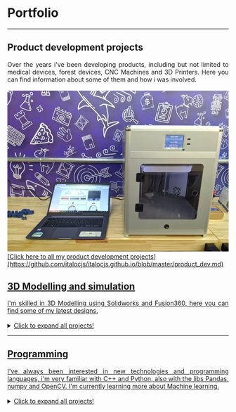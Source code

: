 # Portfolio

---
## Product development projects
<div style="text-align: justify">Over the years i've been developing products, including but not limited to medical devices, forest devices, CNC Machines and 3D Printers.  Here you can find information about some of them and how i was involved.</div>
<br>
<a href="https://github.com/italocjs/italocjs.github.io/blob/master/product_dev.md"><img src="https://github.com/italocjs/italocjs.github.io/blob/master/images/Imagem1_resized.jpg?raw=true" alt="HTML tutorial" </a>
 <br>
[Click here to all my product development projects](https://github.com/italocjs/italocjs.github.io/blob/master/product_dev.md)
 <br>




## 3D Modelling and simulation
<div style="text-align: justify">I'm skilled in 3D Modelling using Solidworks and Fusion360, here you can find some of my latest designs.</div>
  <br>
  
<details>
  <summary>Click to expand all projects!</summary>
  
</details>

  ---
## Programming
<div style="text-align: justify">I've always been interested in new technologies and programming languages, i'm very familiar with C++ and Python, also with the libs Pandas, numpy and OpenCV.  I'm currently learning more about Machine learning.</div>
  <br>
  
<details>
  <summary>Click to expand all projects!</summary>
  
</details>
